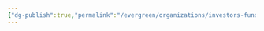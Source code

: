 ```yaml
---
{"dg-publish":true,"permalink":"/evergreen/organizations/investors-funders/private/union-square-ventures/"}
---
```


